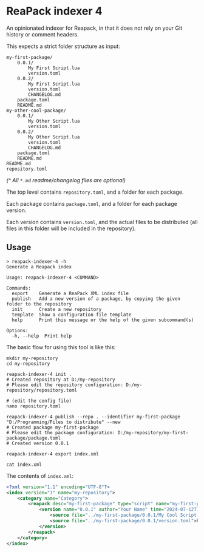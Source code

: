 # ReaPack indexer 4

An opinionated indexer for Reapack, in that it does not rely on your Git history or comment headers.

This expects a strict folder structure as input:

```plain
my-first-package/
    0.0.1/
        My First Script.lua
        version.toml
    0.0.2/
        My First Script.lua
        version.toml
        CHANGELOG.md
    package.toml
    README.md
my-other-cool-package/
    0.0.1/
        My Other Script.lua
        version.toml
    0.0.2/
        My Other Script.lua
        version.toml
        CHANGELOG.md
    package.toml
    README.md
README.md
repository.toml
```

_(^ All `*.md` readme/changelog files are optional)_

The top level contains `repository.toml`, and a folder for each package.

Each package contains `package.toml`, and a folder for each package version.

Each version contains `version.toml`, and the actual files to be distributed (all files in this folder will be included in the repository).

## Usage

```plain
> reapack-indexer-4 -h
Generate a Reapack index

Usage: reapack-indexer-4 <COMMAND>

Commands:
  export    Generate a ReaPack XML index file
  publish   Add a new version of a package, by copying the given folder to the repository
  init      Create a new repository
  template  Show a configuration file template
  help      Print this message or the help of the given subcommand(s)

Options:
  -h, --help  Print help
```

The basic flow for using this tool is like this:

```shell
mkdir my-repository
cd my-repository

reapack-indexer-4 init .
# Created repository at D:/my-repository
# Please edit the repository configuration: D:/my-repository/repository.toml

# (edit the config file)
nano repository.toml

reapack-indexer-4 publish --repo . --identifier my-first-package "D:/Programming/Files to distribute" --new
# Created package my-first-package
# Please edit the package configuration: D:/my-repository/my-first-package/package.toml
# Created version 0.0.1

reapack-indexer-4 export index.xml

cat index.xml
```

The contents of `index.xml`:

```xml
<?xml version="1.1" encoding="UTF-8"?>
<index version="1" name="my-repository">
	<category name="Category">
		<reapack desc="my-first-package" type="script" name="my-first-package">
			<version name="0.0.1" author="Your Name" time="2024-07-12T13:20:22.214444900+00:00">
				<source file="../my-first-package/0.0.1/My Cool Script.lua" main="main">https://raw.githubusercontent.com/jamesWalker55/reaper-scripting-5-index/a9e6bed9dd02148514b6e6ebf407c7740e2e3375/my-first-package/0.0.1/My Cool Script.lua</source>
				<source file="../my-first-package/0.0.1/version.toml">https://raw.githubusercontent.com/jamesWalker55/reaper-scripting-5-index/a9e6bed9dd02148514b6e6ebf407c7740e2e3375/my-first-package/0.0.1/version.toml</source>
			</version>
		</reapack>
	</category>
</index>
```
